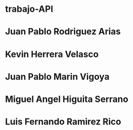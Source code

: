 # trabajo-API
# Juan Pablo Rodriguez Arias
# Kevin Herrera Velasco
# Juan Pablo Marin Vigoya
# Miguel Angel Higuita Serrano 
# Luis Fernando Ramirez Rico
